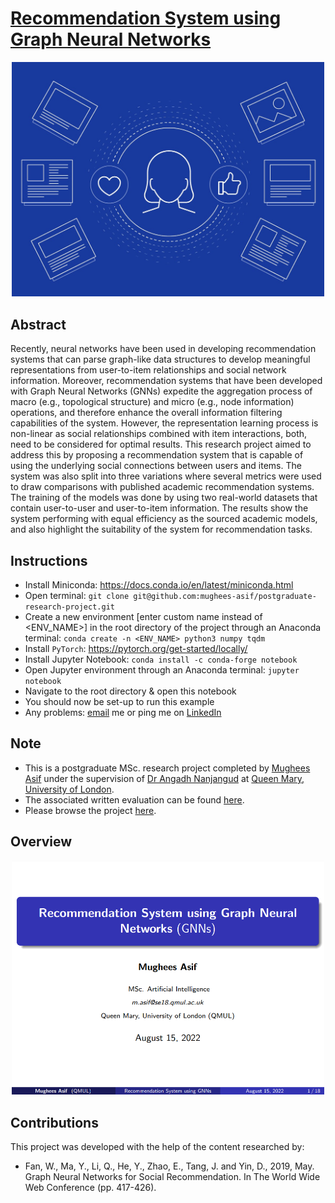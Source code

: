 # [Recommendation System using Graph Neural Networks](https://nbviewer.org/github/mughees-asif/postgraduate-research-project/blob/main/final.ipynb)

<p align="center">
    <img width=500px src='/images/hero.jpg'>
</p>

## Abstract

Recently, neural networks have been used in developing recommendation systems that can parse graph-like data structures to develop meaningful representations from user-to-item relationships and social network information. Moreover, recommendation systems that have been developed with Graph Neural Networks (GNNs) expedite the aggregation process of macro (e.g., topological structure) and micro (e.g., node information) operations, and therefore enhance the overall information filtering capabilities of the system. However, the representation learning process is non-linear as social relationships combined with item interactions, both, need to be considered for optimal results. This research project aimed to address this by proposing a recommendation system that is capable of using the underlying social connections between users and items. The system was also split into three variations where several metrics were used to draw comparisons with published academic recommendation systems. The training of the models was done by using two real-world datasets that contain user-to-user and user-to-item information. The results show the system performing with equal efficiency as the sourced academic models, and also highlight the suitability of the system for recommendation tasks.  

## Instructions

* Install Miniconda: https://docs.conda.io/en/latest/miniconda.html
* Open terminal: `git clone git@github.com:mughees-asif/postgraduate-research-project.git`
* Create a new environment [enter custom name instead of <ENV_NAME>] in the root directory of the project through an Anaconda terminal: `conda create -n <ENV_NAME> python3 numpy tqdm` 
* Install `PyTorch`: https://pytorch.org/get-started/locally/
* Install Jupyter Notebook: `conda install -c conda-forge notebook`
* Open Jupyter environment through an Anaconda terminal: `jupyter notebook`
* Navigate to the root directory & open this notebook
* You should now be set-up to run this example
* Any problems: [email](mailto:mughees460@gmail.com) me or ping me on [LinkedIn](https://www.linkedin.com/in/mugheesasif/)

## Note

* This is a postgraduate MSc. research project completed by [Mughees Asif](https://www.linkedin.com/in/mugheesasif/) under the supervision of [Dr Angadh Nanjangud](https://www.sems.qmul.ac.uk/staff/a.nanjangud) at [Queen Mary, University of London](http://www.eecs.qmul.ac.uk/). 
* The associated written evaluation can be found [here](https://drive.google.com/file/d/1rlg-qpLjy5kA0SMW5FDsr1YtZ0OJK90X/view?usp=sharing). 
* Please browse the project [here](https://nbviewer.org/github/mughees-asif/postgraduate-research-project/blob/main/final.ipynb).

## Overview

<p align="center">
    <img width=500px src='/images/1.png'>
</p>

## Contributions

This project was developed with the help of the content researched by:
*  Fan, W., Ma, Y., Li, Q., He, Y., Zhao, E., Tang, J. and Yin, D., 2019, May. Graph Neural Networks for Social Recommendation. In The World Wide Web Conference (pp. 417-426).


